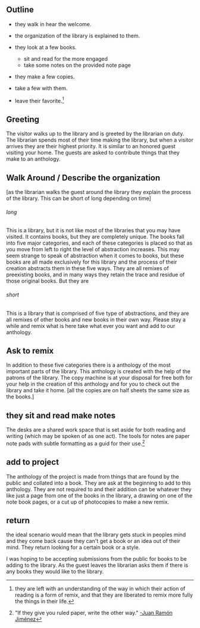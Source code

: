 ## Outline


- they walk in hear the welcome.

- the organization of the library is explained to them. 

- they look at a few books.
	- sit and read for the more engaged
	- take some notes on the provided note page

- they make a few copies.

- take a few with them. 

- leave their favorite.[^1]


## Greeting 

The visitor walks up to the library and is greeted by the librarian on duty. The librarian spends most of their time making the library, but when a visitor arrives they are their highest priority. It is similar to an honored guest visiting your home. The guests are asked to contribute things that they make to an anthology. 


## Walk Around / Describe the organization

[as the librarian walks the guest around the library they explain the process of the library. This can be short of long depending on time]

###### long
This is a library, but it is not like most of the libraries that you may have visited. It contains books, but they are completely unique. The books fall into five major categories, and each of these categories is placed so that as you move from left to right the level of abstraction increases. This may seem strange to speak of abstraction when it comes to books, but these books are all made exclusively for this library and the process of their creation abstracts them in these five ways. They are all remixes of preexisting books, and in many ways they retain the trace and residue of those original books. But they are  
###### short
This is a library that is comprised of five type of abstractions, and they are all remixes of other books and new books in their own way. Please stay a while and remix what is here take what ever you want and add to our anthology. 

## Ask to remix

In addition to these five categories there is a anthology of the most important parts of the library. This anthology is created with the help of the patrons of the library. The copy machine is at your disposal for free both for your help in the creation of this anthology and for you to check out the library and take it home. [all the copies are on half sheets the same size as the books.]

## they sit and read make notes

The desks are a shared work space that is set aside for both reading and writing (which may be spoken of as one act). The tools for notes are paper note pads with subtle formatting as a guid for their use.[^451] 

## add to project

The anthology of the project is made from things that are found by the public and collated into a book. They are ask at the beginning to add to this anthology. They are not required to and their addition can be whatever they like just a page from one of the books in the library, a drawing on one of the note book pages, or a cut up of photocopies to make a new remix. 

## return

the ideal scenario would mean that the library gets stuck in peoples mind and they come back cause they can't get a book or an idea out of their mind. They return looking for a certain book or a style.

I was hoping to be accepting submissions from the public for books to be adding to the library. As the guest leaves the librarian asks them if there is any books they would like to the library. 


[^1]:they are left with an understanding of the way in which their action of reading is a form of remix, and that they are liberated to remix more fully the things in their life.
[^451]:"If they give you ruled paper, write the other way." [-Juan Ramón Jiménez](http://en.wikiquote.org/wiki/Juan_Ram%C3%B3n_Jim%C3%A9nez)